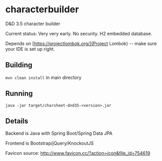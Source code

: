 # characterbuilder
D&amp;D 3.5 character builder

Current status: Very very early. No security. H2 embedded database.

Depends on [https://projectlombok.org/](Project Lombok) -- make sure your IDE is set up right.

## Building
`mvn clean install` in main directory

## Running
`java -jar target/charsheet-dnd35-<version>.jar`

## Details

Backend is Java with Spring Boot/Spring Data JPA

Frontend is Bootstrap/jQuery/KnockoutJS

Favicon source: http://www.favicon.cc/?action=icon&file_id=754619
